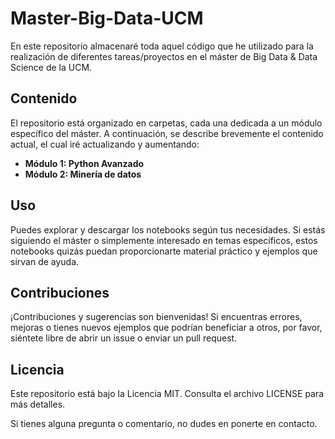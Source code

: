 # Master-Big-Data-UCM
En este repositorio almacenaré toda aquel código que he utilizado para la realización de diferentes tareas/proyectos en el máster de Big Data &amp; Data Science de la UCM.

## Contenido

El repositorio está organizado en carpetas, cada una dedicada a un módulo específico del máster. A continuación, se describe brevemente el contenido actual, el cual iré actualizando y aumentando:

- **Módulo 1: Python Avanzado**
- **Módulo 2: Minería de datos**

## Uso

Puedes explorar y descargar los notebooks según tus necesidades. Si estás siguiendo el máster o simplemente interesado en temas específicos, estos notebooks quizás puedan proporcionarte material práctico y ejemplos que sirvan de ayuda.

## Contribuciones

¡Contribuciones y sugerencias son bienvenidas! Si encuentras errores, mejoras o tienes nuevos ejemplos que podrían beneficiar a otros, por favor, siéntete libre de abrir un issue o enviar un pull request. 

## Licencia

Este repositorio está bajo la Licencia MIT. Consulta el archivo LICENSE para más detalles.

Si tienes alguna pregunta o comentario, no dudes en ponerte en contacto.
